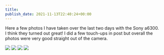 ```yaml
---
title:
publish_date: 2021-11-13T22:40:24+00:00
---
```


Here a few photos I have taken over the last two days with the Sony a6300. I think they turned out great! I did a few touch-ups in post but overall the photos were very good straight out of the camera.

![](https://static.lukebouch.com/04783e2c97.jpg)
![](https://static.lukebouch.com/75cf135f2e.jpg)
![](https://static.lukebouch.com/5d7e3ba6f4.jpg)
![](https://lukebouch-com.s3.us-west-004.backblazeb2.com/44/5ab3ef59-127f-4b83-ae29-9f8397ea3857.png)
